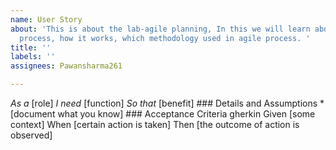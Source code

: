 ```yaml
---
name: User Story
about: 'This is about the lab-agile planning, In this we will learn about the agile
  process, how it works, which methodology used in agile process. '
title: ''
labels: ''
assignees: Pawansharma261

---
```


*As a* [role] *I need* [function] *So that* [benefit] ### Details and Assumptions * [document what you know] ### Acceptance Criteria gherkin Given [some context] When [certain action is taken] Then [the outcome of action is observed]
